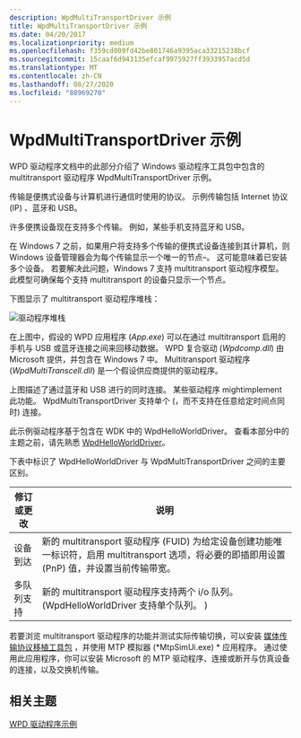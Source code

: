 ```yaml
---
description: WpdMultiTransportDriver 示例
title: WpdMultiTransportDriver 示例
ms.date: 04/20/2017
ms.localizationpriority: medium
ms.openlocfilehash: f359cd009fd42be801746a9395aca33215238bcf
ms.sourcegitcommit: 15caaf6d943135efcaf9975927ff3933957acd5d
ms.translationtype: MT
ms.contentlocale: zh-CN
ms.lasthandoff: 08/27/2020
ms.locfileid: "88969270"
---
```

# <a name="the-wpdmultitransportdriver-sample"></a>WpdMultiTransportDriver 示例


WPD 驱动程序文档中的此部分介绍了 Windows 驱动程序工具包中包含的 multitransport 驱动程序 WpdMultiTransportDriver 示例。

传输是便携式设备与计算机进行通信时使用的协议。 示例传输包括 Internet 协议 (IP) 、蓝牙和 USB。

许多便携设备现在支持多个传输。 例如，某些手机支持蓝牙和 USB。

在 Windows 7 之前，如果用户将支持多个传输的便携式设备连接到其计算机，则 Windows 设备管理器会为每个传输显示一个唯一的节点–。 这可能意味着已安装多个设备。 若要解决此问题，Windows 7 支持 multitransport 驱动程序模型。 此模型可确保每个支持 multitransport 的设备只显示一个节点。

下图显示了 multitransport 驱动程序堆栈：

![驱动程序堆栈](images/multi_trans_driver_stack.png)

在上图中，假设的 WPD 应用程序 (*App.exe*) 可以在通过 multitransport 启用的手机与 USB 或蓝牙连接之间来回移动数据。 WPD 复合驱动 (*Wpdcomp.dll*) 由 Microsoft 提供，并包含在 Windows 7 中。 Multitransport 驱动程序 (*WpdMultiTranscell.dll*) 是一个假设供应商提供的驱动程序。

上图描述了通过蓝牙和 USB 进行的同时连接。 某些驱动程序 mightimplement 此功能。 WpdMultiTransportDriver 支持单个 (，而不支持在任意给定时间点同时) 连接。

此示例驱动程序基于包含在 WDK 中的 WpdHelloWorldDriver。 查看本部分中的主题之前，请先熟悉 [WpdHelloWorldDriver](the-sample-driver-architecture.md)。

下表中标识了 WpdHelloWorldDriver 与 WpdMultiTransportDriver 之间的主要区别。

| 修订或更改     | 说明                                                                                                                                                                                                                   |
|------------------------|-------------------------------------------------------------------------------------------------------------------------------------------------------------------------------------------------------------------------------|
| 设备到达         | 新的 multitransport 驱动程序 (FUID) 为给定设备创建功能唯一标识符，启用 multitransport 选项，将必要的即插即用设置 (PnP) 值，并设置当前传输带宽。 |
| 多队列支持 | 新的 multitransport 驱动程序支持两个 i/o 队列。  (WpdHelloWorldDriver 支持单个队列。 )                                                                                                                      |

 

若要浏览 multitransport 驱动程序的功能并测试实际传输切换，可以安装 [媒体传输协议移植工具包](https://www.microsoft.com/download/details.aspx?id=19153) ，并使用 MTP 模拟器 (*MtpSimUi.exe) * 应用程序。 通过使用此应用程序，你可以安装 Microsoft 的 MTP 驱动程序、连接或断开与仿真设备的连接，以及交换机传输。

## <a name="span-idrelated_topicsspanrelated-topics"></a><span id="related_topics"></span>相关主题


[WPD 驱动程序示例](the-wpd-driver-samples.md)

 

 





